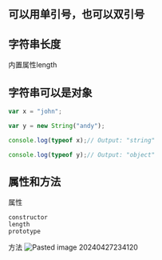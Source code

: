 ## 可以用单引号，也可以双引号
## 字符串长度
内置属性length
## 字符串可以是对象
```js
var x = "john";

var y = new String("andy");

console.log(typeof x);// Output: "string"

console.log(typeof y);// Output: "object"
```
## 属性和方法
属性
```
constructor 
length
prototype
```
方法
![Pasted image 20240427234120](https://obsidian-1326430649.cos.ap-chongqing.myqcloud.com/pic/202405080032772.png)
